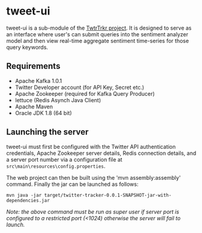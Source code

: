 # tweet-ui

tweet-ui is a sub-module of the [TwtrTrkr project](https://github.com/zubairsaiyed/TwtrTrkr). It is designed to serve as an interface where user's can submit queries into the sentiment analyzer model and then view real-time aggregate sentiment time-series for those query keywords.

## Requirements

* Apache Kafka 1.0.1
* Twitter Developer account (for API Key, Secret etc.)
* Apache Zookeeper (required for Kafka Query Producer)
* lettuce (Redis Asynch Java Client)
* Apache Maven
* Oracle JDK 1.8 (64 bit)

## Launching the server

tweet-ui must first be configured with the Twitter API authentication credentials, Apache Zookeeper server details, Redis connection details, and a server port number via a configuration file at `src\main\resources\config.properties`.

The web project can then be built using the 'mvn assembly:assembly' command. Finally the jar can be launched as follows:

```
mvn java -jar target/twitter-tracker-0.0.1-SNAPSHOT-jar-with-dependencies.jar
```

*Note: the above command must be run as super user if server port is configured to a restricted port (<1024) otherwise the server will fail to launch.*
